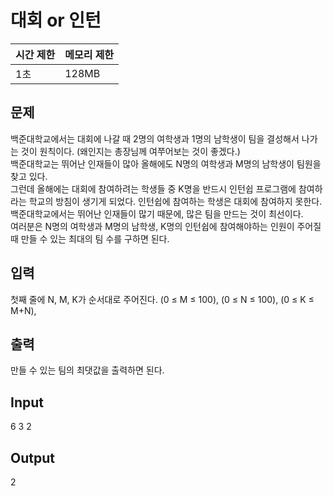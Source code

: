 # 대회 or 인턴
  
시간 제한 | 메모리 제한
---|---
1초 | 128MB
  
## 문제
백준대학교에서는 대회에 나갈 때 2명의 여학생과 1명의 남학생이 팀을 결성해서 나가는 것이 원칙이다. (왜인지는 총장님께 여쭈어보는 것이 좋겠다.)  
백준대학교는 뛰어난 인재들이 많아 올해에도 N명의 여학생과 M명의 남학생이 팀원을 찾고 있다.  
그런데 올해에는 대회에 참여하려는 학생들 중 K명을 반드시 인턴쉽 프로그램에 참여하라는 학교의 방침이 생기게 되었다. 인턴쉽에 참여하는 학생은 대회에 참여하지 못한다.  
백준대학교에서는 뛰어난 인재들이 많기 때문에, 많은 팀을 만드는 것이 최선이다.  
여러분은 N명의 여학생과 M명의 남학생, K명의 인턴쉽에 참여해야하는 인원이 주어질 때 만들 수 있는 최대의 팀 수를 구하면 된다.  
  
## 입력
첫째 줄에 N, M, K가 순서대로 주어진다. (0 ≤ M ≤ 100), (0 ≤ N ≤ 100), (0 ≤ K ≤ M+N),  

## 출력
만들 수 있는 팀의 최댓값을 출력하면 된다.  
  
## Input
6 3 2  
  
## Output
2  

